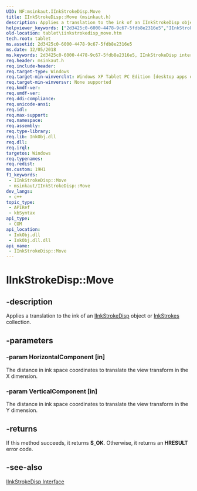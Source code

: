 ```yaml
---
UID: NF:msinkaut.IInkStrokeDisp.Move
title: IInkStrokeDisp::Move (msinkaut.h)
description: Applies a translation to the ink of an IInkStrokeDisp object or InkStrokes collection.
helpviewer_keywords: ["2d3425c0-6000-4478-9c67-5fdb8e2316e5","IInkStrokeDisp interface [Tablet PC]","Move method","IInkStrokeDisp.Move","IInkStrokeDisp::Move","Move","Move method [Tablet PC]","Move method [Tablet PC]","IInkStrokeDisp interface","msinkaut/IInkStrokeDisp::Move","tablet.iinkstrokedisp_move"]
old-location: tablet\iinkstrokedisp_move.htm
tech.root: tablet
ms.assetid: 2d3425c0-6000-4478-9c67-5fdb8e2316e5
ms.date: 12/05/2018
ms.keywords: 2d3425c0-6000-4478-9c67-5fdb8e2316e5, IInkStrokeDisp interface [Tablet PC],Move method, IInkStrokeDisp.Move, IInkStrokeDisp::Move, Move, Move method [Tablet PC], Move method [Tablet PC],IInkStrokeDisp interface, msinkaut/IInkStrokeDisp::Move, tablet.iinkstrokedisp_move
req.header: msinkaut.h
req.include-header: 
req.target-type: Windows
req.target-min-winverclnt: Windows XP Tablet PC Edition [desktop apps only]
req.target-min-winversvr: None supported
req.kmdf-ver: 
req.umdf-ver: 
req.ddi-compliance: 
req.unicode-ansi: 
req.idl: 
req.max-support: 
req.namespace: 
req.assembly: 
req.type-library: 
req.lib: InkObj.dll
req.dll: 
req.irql: 
targetos: Windows
req.typenames: 
req.redist: 
ms.custom: 19H1
f1_keywords:
 - IInkStrokeDisp::Move
 - msinkaut/IInkStrokeDisp::Move
dev_langs:
 - c++
topic_type:
 - APIRef
 - kbSyntax
api_type:
 - COM
api_location:
 - InkObj.dll
 - InkObj.dll.dll
api_name:
 - IInkStrokeDisp::Move
---
```


# IInkStrokeDisp::Move


## -description

Applies a translation to the ink of an <a href="/windows/desktop/api/msinkaut/nn-msinkaut-iinkstrokedisp">IInkStrokeDisp</a> object or <a href="/previous-versions/windows/desktop/legacy/ms703293(v=vs.85)">InkStrokes</a> collection.

## -parameters

### -param HorizontalComponent [in]

The distance in ink space coordinates to translate the view transform in the X dimension.

### -param VerticalComponent [in]

The distance in ink space coordinates to translate the view transform in the Y dimension.

## -returns

If this method succeeds, it returns <b xmlns:loc="http://microsoft.com/wdcml/l10n">S_OK</b>. Otherwise, it returns an <b xmlns:loc="http://microsoft.com/wdcml/l10n">HRESULT</b> error code.

## -see-also

<a href="/windows/desktop/api/msinkaut/nn-msinkaut-iinkstrokedisp">IInkStrokeDisp Interface</a>

